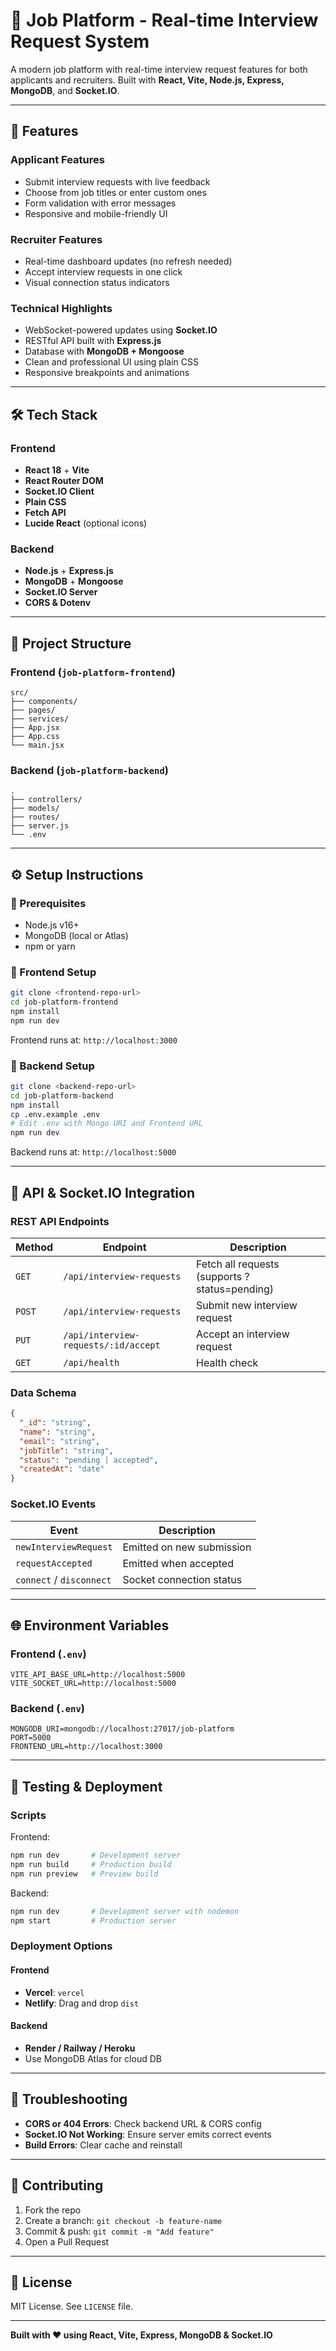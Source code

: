 # 💼 Job Platform - Real-time Interview Request System

A modern job platform with real-time interview request features for both applicants and recruiters. Built with **React, Vite, Node.js, Express, MongoDB**, and **Socket.IO**.

---

## 🚀 Features

### Applicant Features
- Submit interview requests with live feedback
- Choose from job titles or enter custom ones
- Form validation with error messages
- Responsive and mobile-friendly UI

### Recruiter Features
- Real-time dashboard updates (no refresh needed)
- Accept interview requests in one click
- Visual connection status indicators

### Technical Highlights
- WebSocket-powered updates using **Socket.IO**
- RESTful API built with **Express.js**
- Database with **MongoDB + Mongoose**
- Clean and professional UI using plain CSS
- Responsive breakpoints and animations

---

## 🛠️ Tech Stack

### Frontend
- **React 18** + **Vite**
- **React Router DOM**
- **Socket.IO Client**
- **Plain CSS**
- **Fetch API**
- **Lucide React** (optional icons)

### Backend
- **Node.js** + **Express.js**
- **MongoDB** + **Mongoose**
- **Socket.IO Server**
- **CORS & Dotenv**

---

## 📁 Project Structure

### Frontend (`job-platform-frontend`)
```
src/
├── components/
├── pages/
├── services/
├── App.jsx
├── App.css
└── main.jsx
```

### Backend (`job-platform-backend`)
```
.
├── controllers/
├── models/
├── routes/
├── server.js
└── .env
```

---

## ⚙️ Setup Instructions

### 🔹 Prerequisites
- Node.js v16+
- MongoDB (local or Atlas)
- npm or yarn

### 🔹 Frontend Setup

```bash
git clone <frontend-repo-url>
cd job-platform-frontend
npm install
npm run dev
```

Frontend runs at: `http://localhost:3000`

### 🔹 Backend Setup

```bash
git clone <backend-repo-url>
cd job-platform-backend
npm install
cp .env.example .env
# Edit .env with Mongo URI and Frontend URL
npm run dev
```

Backend runs at: `http://localhost:5000`

---

## 🔌 API & Socket.IO Integration

### REST API Endpoints

| Method | Endpoint | Description |
|--------|----------|-------------|
| `GET` | `/api/interview-requests` | Fetch all requests (supports ?status=pending) |
| `POST` | `/api/interview-requests` | Submit new interview request |
| `PUT` | `/api/interview-requests/:id/accept` | Accept an interview request |
| `GET` | `/api/health` | Health check |

### Data Schema

```json
{
  "_id": "string",
  "name": "string",
  "email": "string",
  "jobTitle": "string",
  "status": "pending | accepted",
  "createdAt": "date"
}
```

### Socket.IO Events

| Event | Description |
|-------|-------------|
| `newInterviewRequest` | Emitted on new submission |
| `requestAccepted` | Emitted when accepted |
| `connect` / `disconnect` | Socket connection status |

---

## 🌐 Environment Variables

### Frontend (`.env`)
```env
VITE_API_BASE_URL=http://localhost:5000
VITE_SOCKET_URL=http://localhost:5000
```

### Backend (`.env`)
```env
MONGODB_URI=mongodb://localhost:27017/job-platform
PORT=5000
FRONTEND_URL=http://localhost:3000
```

---

## 🧪 Testing & Deployment

### Scripts

Frontend:
```bash
npm run dev       # Development server
npm run build     # Production build
npm run preview   # Preview build
```

Backend:
```bash
npm run dev       # Development server with nodemon
npm start         # Production server
```

### Deployment Options

#### Frontend
- **Vercel**: `vercel`
- **Netlify**: Drag and drop `dist`

#### Backend
- **Render / Railway / Heroku**
- Use MongoDB Atlas for cloud DB

---

## 🧰 Troubleshooting

- **CORS or 404 Errors**: Check backend URL & CORS config
- **Socket.IO Not Working**: Ensure server emits correct events
- **Build Errors**: Clear cache and reinstall

---

## 🤝 Contributing

1. Fork the repo
2. Create a branch: `git checkout -b feature-name`
3. Commit & push: `git commit -m "Add feature"`
4. Open a Pull Request

---

## 📄 License

MIT License. See `LICENSE` file.

---

**Built with ❤️ using React, Vite, Express, MongoDB & Socket.IO**